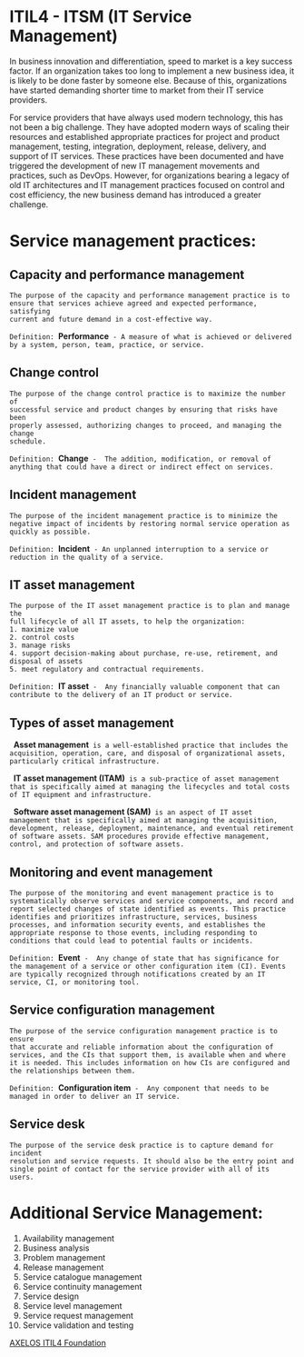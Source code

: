 # ITIL4 - ITSM (IT Service Management)
In business innovation and differentiation, speed to market is a key success
factor. If an organization takes too long to implement a new business idea, it is likely to be done faster by someone else. Because of this, organizations have started demanding shorter time to market from their IT service providers.

For service providers that have always used modern technology, this has not
been a big challenge. They have adopted modern ways of scaling their
resources and established appropriate practices for project and product
management, testing, integration, deployment, release, delivery, and support
of IT services. These practices have been documented and have triggered the
development of new IT management movements and practices, such as
DevOps. However, for organizations bearing a legacy of old IT architectures
and IT management practices focused on control and cost efficiency, the new
business demand has introduced a greater challenge.

# Service management practices:

## Capacity and performance management
```
The purpose of the capacity and performance management practice is to
ensure that services achieve agreed and expected performance, satisfying
current and future demand in a cost-effective way.
```

`Definition: `**Performance**`  -
A measure of what is achieved or delivered by a system, person, team,
practice, or service.
`
## Change control
```
The purpose of the change control practice is to maximize the number of
successful service and product changes by ensuring that risks have been
properly assessed, authorizing changes to proceed, and managing the change
schedule.
```
`Definition: `**Change**`  - 
The addition, modification, or removal of anything that could have a direct or
indirect effect on services.
`

## Incident management
```
The purpose of the incident management practice is to minimize the negative impact of incidents by restoring normal service operation as quickly as possible.
```
`Definition: `**Incident**` -
An unplanned interruption to a service or reduction in the quality of a service.`

## IT asset management
```
The purpose of the IT asset management practice is to plan and manage the
full lifecycle of all IT assets, to help the organization:
1. maximize value
2. control costs
3. manage risks
4. support decision-making about purchase, re-use, retirement, and disposal of assets
5. meet regulatory and contractual requirements.
```
`Definition: `**IT asset**` - 
Any financially valuable component that can contribute to the delivery of an IT
product or service.`


## Types of asset management

` `**Asset management**` is a well-established practice that includes the acquisition, operation, care, and disposal of organizational assets, particularly critical infrastructure.`

` `**IT asset management (ITAM)**` is a sub-practice of asset management that is specifically aimed at managing the lifecycles and total costs of IT equipment and infrastructure.`

` `**Software asset management (SAM)**`  is an aspect of IT asset management that is
specifically aimed at managing the acquisition, development, release,
deployment, maintenance, and eventual retirement of software assets. SAM
procedures provide effective management, control, and protection of
software assets.
`

## Monitoring and event management
```
The purpose of the monitoring and event management practice is to
systematically observe services and service components, and record and
report selected changes of state identified as events. This practice identifies and prioritizes infrastructure, services, business processes, and information security events, and establishes the appropriate response to those events, including responding to conditions that could lead to potential faults or incidents.
```

`Definition: `**Event**` - 
Any change of state that has significance for the management of a service or
other configuration item (CI). Events are typically recognized through
notifications created by an IT service, CI, or monitoring tool.`


## Service configuration management
```
The purpose of the service configuration management practice is to ensure
that accurate and reliable information about the configuration of services, and the CIs that support them, is available when and where it is needed. This includes information on how CIs are configured and the relationships between them.
```
`Definition: `**Configuration item**` - 
Any component that needs to be managed in order to deliver an IT service.`


## Service desk
```
The purpose of the service desk practice is to capture demand for incident
resolution and service requests. It should also be the entry point and single point of contact for the service provider with all of its users.
```

# Additional Service Management:
1. Availability management
1. Business analysis
1. Problem management
1. Release management
1. Service catalogue management
1. Service continuity management
1. Service design
1. Service level management
1. Service request management
1. Service validation and testing

[AXELOS ITIL4 Foundation](https://www.axelos.com/certifications/itil-service-management/itil-4-foundation)